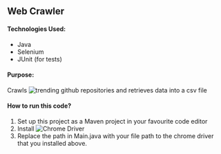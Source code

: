 ## Web Crawler

<h4> Technologies Used: </h4>

- Java
- Selenium
- JUnit (for tests)

<h4> Purpose: </h4>

Crawls ![trending github repositories](https://github.com/trending?since=weekly%5D)
and retrieves data into a csv file

<h4>How to run this code? </h4>

1. Set up this project as a Maven project in your favourite code editor
2. Install ![Chrome Driver](https://chromedriver.chromium.org/downloads)
3. Replace the path in Main.java with your file path to the chrome driver that you installed above. 


